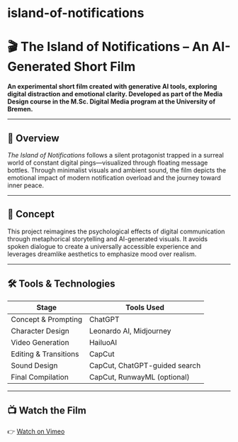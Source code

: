 # island-of-notifications
# 🎬 The Island of Notifications – An AI-Generated Short Film

**An experimental short film created with generative AI tools, exploring digital distraction and emotional clarity. Developed as part of the Media Design course in the M.Sc. Digital Media program at the University of Bremen.**

---

## 📖 Overview

*The Island of Notifications* follows a silent protagonist trapped in a surreal world of constant digital pings—visualized through floating message bottles. Through minimalist visuals and ambient sound, the film depicts the emotional impact of modern notification overload and the journey toward inner peace.

---

## 🧠 Concept

This project reimagines the psychological effects of digital communication through metaphorical storytelling and AI-generated visuals. It avoids spoken dialogue to create a universally accessible experience and leverages dreamlike aesthetics to emphasize mood over realism.

---

## 🛠️ Tools & Technologies

| Stage                   | Tools Used                     |
|-------------------------|-------------------------------|
| Concept & Prompting     | ChatGPT                       |
| Character Design        | Leonardo AI, Midjourney       |
| Video Generation        | HailuoAI                      |
| Editing & Transitions   | CapCut                        |
| Sound Design            | CapCut, ChatGPT-guided search |
| Final Compilation       | CapCut, RunwayML (optional)   |

---

## 📺 Watch the Film

👉 [Watch on Vimeo](https://vimeo.com/1100964339?p=0s)


